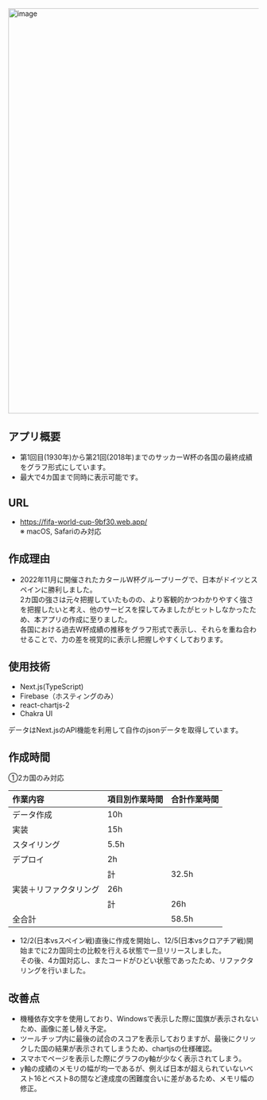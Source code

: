 ##
<img width="814" alt="image" src="https://user-images.githubusercontent.com/115442046/210320641-28611537-6816-4fa1-a6f1-854d806f270d.png">

## アプリ概要
- 第1回目(1930年)から第21回(2018年)までのサッカーW杯の各国の最終成績をグラフ形式にしています。
- 最大で4カ国まで同時に表示可能です。

## URL
- https://fifa-world-cup-9bf30.web.app/  
※ macOS, Safariのみ対応

## 作成理由
- 2022年11月に開催されたカタールW杯グループリーグで、日本がドイツとスペインに勝利しました。  
2カ国の強さは元々把握していたものの、より客観的かつわかりやすく強さを把握したいと考え、他のサービスを探してみましたがヒットしなかったため、本アプリの作成に至りました。  
各国における過去W杯成績の推移をグラフ形式で表示し、それらを重ね合わせることで、力の差を視覚的に表示し把握しやすくしております。

## 使用技術
- Next.js(TypeScript)
- Firebase（ホスティングのみ）
- react-chartjs-2
- Chakra UI

データはNext.jsのAPI機能を利用して自作のjsonデータを取得しています。

## 作成時間

①2カ国のみ対応

|作業内容|項目別作業時間|合計作業時間|
|:---|:---|:---|
|データ作成 |10h ||
|実装|15h||
|スタイリング|5.5h||
|デプロイ|2h||
||計|32.5h|
|実装＋リファクタリング|26h||
||計|26h|
|全合計||58.5h|

- 12/2(日本vsスペイン戦)直後に作成を開始し、12/5(日本vsクロアチア戦)開始までに2カ国同士の比較を行える状態で一旦リリースしました。  
その後、4カ国対応し、またコードがひどい状態であったため、リファクタリングを行いました。  

## 改善点
- 機種依存文字を使用しており、Windowsで表示した際に国旗が表示されないため、画像に差し替え予定。
- ツールチップ内に最後の試合のスコアを表示しておりますが、最後にクリックした国の結果が表示されてしまうため、chartjsの仕様確認。
- スマホでページを表示した際にグラフのy軸が少なく表示されてしまう。
- y軸の成績のメモリの幅が均一であるが、例えば日本が超えられていないベスト16とベスト8の間など達成度の困難度合いに差があるため、メモリ幅の修正。
